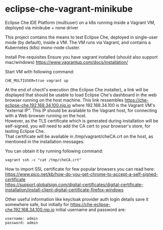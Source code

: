# eclipse-che-vagrant-minikube
Eclipse Che IDE Platform (multiuser) on a k8s running inside a Vagrant VM, deployed via minikube + none driver

This project contains the means to test Eclipse Che, deployed in
single-user mode (by default), inside a VM.
The VM runs via Vagrant, and contains a Kubernetes (k8s) mono-node
cluster.

Install Pre-requisites
Ensure you have vagrant installed (should also support mac/windows)
https://www.vagrantup.com/docs/installation/

Start VM with following command:
```
CHE_MULTIUSER=true vagrant up
```

At the end of chectl's execution (the Eclipse Che installer), a link
will be displayed that should be usable to load Eclipse Che's
dashboard in the web browser running on the host machine.
This link ressembles https://che-eclipse-che.192.168.34.100.nip.io where
192.168.34.100 is the Vagrant VM's "external IP". This IP should be
available to the Vagrant host, for connecting with a Web browser
running on the host.
<BR>
However, as the TLS certificate which is generated during installation
will be self-signed, you will need to add the CA cert to your
browser's store, for testing Eclipse Che.
<BR>
That certificate will be available in /tmp/vagrant/cheCA.crt on the
host, as mentioned in the installation messages.

You can obtain it by running following command:
```
vagrant ssh -c "cat /tmp/cheCA.crt"
```
How to import SSL certificate for few popular browsers you can read here:
https://www.pico.net/kb/how-do-you-get-chrome-to-accept-a-self-signed-certificate <BR>
https://support.globalsign.com/digital-certificates/digital-certificate-installation/install-client-digital-certificate-firefox-windows <BR>

Other useful information like keycloak provider auth login details save it somewhere safe, but initially for https://che-eclipse-che.192.168.34.100.nip.io initial username and password are:
```
username: admin
password: admin
```
